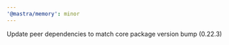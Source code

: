```yaml
---
'@mastra/memory': minor
---
```


Update peer dependencies to match core package version bump (0.22.3)
